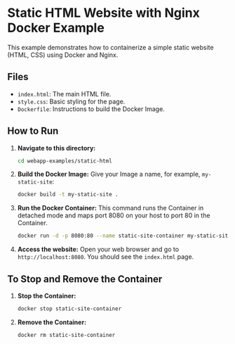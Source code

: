 # Static HTML Website with Nginx Docker Example

This example demonstrates how to containerize a simple static website (HTML, CSS) using Docker and Nginx.

## Files

*   `index.html`: The main HTML file.
*   `style.css`: Basic styling for the page.
*   `Dockerfile`: Instructions to build the Docker Image.

## How to Run

1.  **Navigate to this directory:**
    ```bash
    cd webapp-examples/static-html
    ```

2.  **Build the Docker Image:**
    Give your Image a name, for example, `my-static-site`:
    ```bash
    docker build -t my-static-site .
    ```

3.  **Run the Docker Container:**
    This command runs the Container in detached mode and maps port 8080 on your host to port 80 in the Container.
    ```bash
    docker run -d -p 8080:80 --name static-site-container my-static-site
    ```

4.  **Access the website:**
    Open your web browser and go to `http://localhost:8080`. You should see the `index.html` page.

## To Stop and Remove the Container

1.  **Stop the Container:**
    ```bash
    docker stop static-site-container
    ```

2.  **Remove the Container:**
    ```bash
    docker rm static-site-container
    ```
